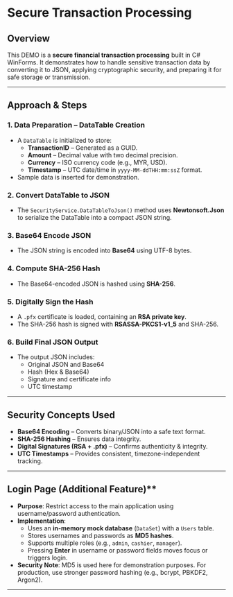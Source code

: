 # Secure Transaction Processing

## Overview
This DEMO is a **secure financial transaction processing** built in C# WinForms. It demonstrates how to handle sensitive transaction data by converting it to JSON, applying cryptographic security, and preparing it for safe storage or transmission.

---

## Approach & Steps

### **1. Data Preparation – DataTable Creation**
- A `DataTable` is initialized to store:
  - **TransactionID** – Generated as a GUID.
  - **Amount** – Decimal value with two decimal precision.
  - **Currency** – ISO currency code (e.g., MYR, USD).
  - **Timestamp** – UTC date/time in `yyyy-MM-ddTHH:mm:ssZ` format.
- Sample data is inserted for demonstration.

### **2. Convert DataTable to JSON**
- The `SecurityService.DataTableToJson()` method uses **Newtonsoft.Json** to serialize the DataTable into a compact JSON string.

### **3. Base64 Encode JSON**
- The JSON string is encoded into **Base64** using UTF-8 bytes.

### **4. Compute SHA-256 Hash**
- The Base64-encoded JSON is hashed using **SHA-256**.

### **5. Digitally Sign the Hash**
- A `.pfx` certificate is loaded, containing an **RSA private key**.
- The SHA-256 hash is signed with **RSASSA-PKCS1-v1_5** and SHA-256.

### **6. Build Final JSON Output**
- The output JSON includes:
  - Original JSON and Base64
  - Hash (Hex & Base64)
  - Signature and certificate info
  - UTC timestamp

---

## Security Concepts Used
- **Base64 Encoding** – Converts binary/JSON into a safe text format.
- **SHA-256 Hashing** – Ensures data integrity.
- **Digital Signatures (RSA + .pfx)** – Confirms authenticity & integrity.
- **UTC Timestamps** – Provides consistent, timezone-independent tracking.

---

## Login Page (Additional Feature)**
- **Purpose**: Restrict access to the main application using username/password authentication.
- **Implementation**:
  - Uses an **in-memory mock database** (`DataSet`) with a `Users` table.
  - Stores usernames and passwords as **MD5 hashes**.
  - Supports multiple roles (e.g., `admin`, `cashier`, `manager`).
  - Pressing **Enter** in username or password fields moves focus or triggers login.
- **Security Note**: MD5 is used here for demonstration purposes. For production, use stronger password hashing (e.g., bcrypt, PBKDF2, Argon2).

---

